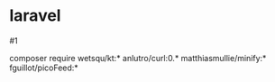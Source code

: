# laravel

#1

composer require wetsqu/kt:* anlutro/curl:0.* matthiasmullie/minify:* fguillot/picoFeed:*


